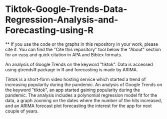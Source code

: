 # Tiktok-Google-Trends-Data-Regression-Analysis-and-Forecasting-using-R

** If you use the code or the graphs in this repository in your work, please cite it. You can find the "Cite this repository" tool below the "About" section for an easy and quick citation in APA and Bibtex formats.

An analysis of Google Trends on the keyword "tiktok". Data is accessed using gtrendsR package in R and forecasting is made by ARIMA.

Tiktok is a short-form video hosting service which started a trend of increasing popularity during the pandemic. An analysis of Google Trends on the keyword "tiktok", an app started gaining popularity during the pandemic. The analysis includes a polynomial regression model fit for the data, a graph zooming on the dates where the number of the hits increased, and an ARIMA forecast plot forecasting the interest for the app for next couple of years.
